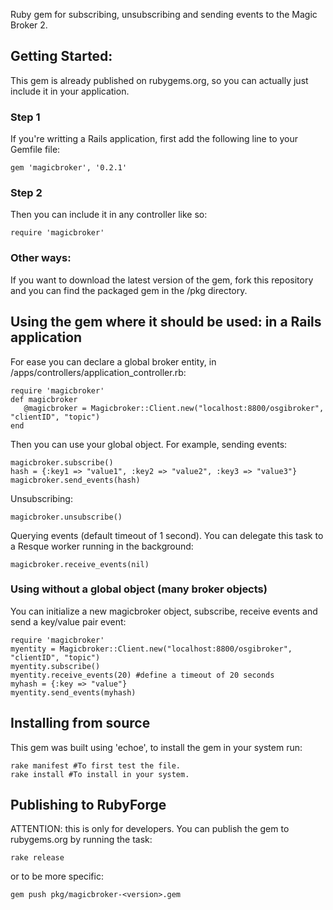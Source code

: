 
Ruby gem for subscribing, unsubscribing and sending events to the Magic Broker 2.

## Getting Started:

This gem is already published on rubygems.org, so you can actually just include it in your application. 

### Step 1

If you're writting a Rails application, first add the following line to your Gemfile file:

```
gem 'magicbroker', '0.2.1'
```

### Step 2

Then you can include it in any controller like so:
```
require 'magicbroker'
```

### Other ways:

If you want to download the latest version of the gem, fork this repository and you can find the packaged gem in the /pkg directory.


## Using the gem where it should be used: in a Rails application

For ease you can declare a global broker entity, in /apps/controllers/application_controller.rb: 

```
require 'magicbroker'
def magicbroker
   @magicbroker = Magicbroker::Client.new("localhost:8800/osgibroker", "clientID", "topic")
end
```

Then you can use your global object. For example, sending events:

```
magicbroker.subscribe()
hash = {:key1 => "value1", :key2 => "value2", :key3 => "value3"}
magicbroker.send_events(hash)
```

Unsubscribing:

```
magicbroker.unsubscribe()
```

Querying events (default timeout of 1 second). You can delegate this task to a Resque worker running in the background:

```
magicbroker.receive_events(nil)
```

### Using without a global object (many broker objects)

You can initialize a new magicbroker object, subscribe, receive events and send a key/value pair event:

```
require 'magicbroker'
myentity = Magicbroker::Client.new("localhost:8800/osgibroker", "clientID", "topic")
myentity.subscribe()
myentity.receive_events(20) #define a timeout of 20 seconds
myhash = {:key => "value"}
myentity.send_events(myhash)
```

## Installing from source

This gem was built using 'echoe', to install the gem in your system run:

```
rake manifest #To first test the file.
rake install #To install in your system.
``` 

## Publishing to RubyForge

ATTENTION: this is only for developers. You can publish the gem to rubygems.org by running the task:

```
rake release
```

or to be more specific:

```
gem push pkg/magicbroker-<version>.gem
```
